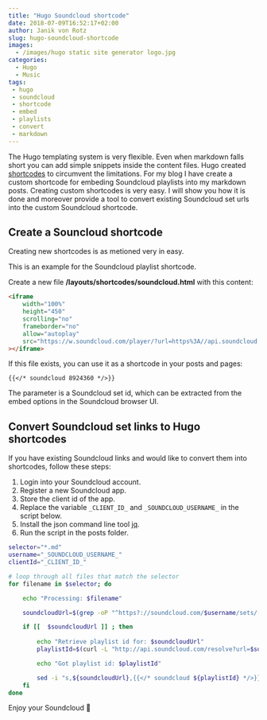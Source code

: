 ```yaml
---
title: "Hugo Soundcloud shortcode"
date: 2018-07-09T16:52:17+02:00
author: Janik von Rotz
slug: hugo-soundcloud-shortcode
images:
  - /images/hugo static site generator logo.jpg
categories:
  - Hugo
  - Music
tags:
 - hugo
 - soundcloud
 - shortcode
 - embed
 - playlists
 - convert
 - markdown
---
```


The Hugo templating system is very flexible. Even when markdown falls short you can add simple snippets inside the content files. Hugo created [shortcodes](https://gohugo.io/content-management/shortcodes/) to circumvent the limitations. For my blog I have create a custom shortcode for embeding Soundcloud playlists into my markdown posts. Creating custom shortcodes is very easy. I will show you how it is done and moreover provide a tool to convert existing Soundcloud set urls into the custom Soundcloud shortcode.
<!--more-->

## Create a Souncloud shortcode 

Creating new shortcodes is as metioned very in easy.

This is an example for the Soundcloud playlist shortcode.

Create a new file **/layouts/shortcodes/soundcloud.html** with this content:

```html
<iframe 
    width="100%"
    height="450"
    scrolling="no"
    frameborder="no"
    allow="autoplay"
    src="https://w.soundcloud.com/player/?url=https%3A//api.soundcloud.com/playlists/{{ index .Params 0 }}&color=%23ff5500&auto_play=false&hide_related=false&show_comments=true&show_user=true&show_reposts=false&show_teaser=true"
></iframe>
```

If this file exists, you can use it as a shortcode in your posts and pages:

```
{{</* soundcloud 8924360 */>}}
```

The parameter is a Soundcloud set id, which can be extracted from the embed options in the Soundcloud browser UI.

## Convert Soundcloud set links to Hugo shortcodes

If you have existing Soundcloud links and would like to convert them into shortcodes, follow these steps:

1. Login into your Soundcloud account.
2. Register a new Soundcloud app.
3. Store the client id of the app.
4. Replace the variable `_CLIENT_ID_` and `_SOUNDCLOUD_USERNAME_` in the script below.
5. Install the json command line tool [jq](https://stedolan.github.io/jq/).
6. Run the script in the posts folder.

```bash
selector="*.md"
username="_SOUNDCLOUD_USERNAME_"
clientId="_CLIENT_ID_"

# loop through all files that match the selector
for filename in $selector; do

    echo "Processing: $filename"

    soundcloudUrl=$(grep -oP "^https?://soundcloud.com/$username/sets/[^\s]+" $filename)

    if [[  $soundcloudUrl ]] ; then
    
        echo "Retrieve playlist id for: $soundcloudUrl"
        playlistId=$(curl -L "http://api.soundcloud.com/resolve?url=$soundcloudUrl&client_id=$clientId" | jq -r '.id')

        echo "Got playlist id: $playlistId"

        sed -i "s,${soundcloudUrl},{{</* soundcloud ${playlistId} */>}},g" $filename
    fi
done
```

Enjoy your Soundcloud 🎵
